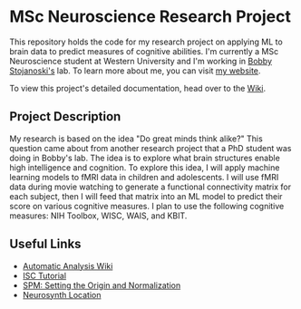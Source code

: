 # MSc Neuroscience Research Project

This repository holds the code for my research project on applying ML to brain data to predict measures of cognitive abilities. I'm currently a MSc Neuroscience student at Western University and I'm working in [Bobby Stojanoski's](http://bobbystojanoski.com/) lab. To learn more about me, you can visit [my website](http://brianpho.com).

To view this project's detailed documentation, head over to the [Wiki](https://github.com/Brian-Pho/MSc_Research-Project/wiki).

## Project Description

My research is based on the idea "Do great minds think alike?" This question came about from another research project that a PhD student was doing in Bobby's lab. The idea is to explore what brain structures enable high intelligence and cognition. To explore this idea, I will apply machine learning models to fMRI data in children and adolescents. I will use fMRI data during movie watching to generate a functional connectivity matrix for each subject, then I will feed that matrix into an ML model to predict their score on various cognitive measures. I plan to use the following cognitive measures: NIH Toolbox, WISC, WAIS, and KBIT.

## Useful Links

- [Automatic Analysis Wiki](https://github.com/automaticanalysis/automaticanalysis/wiki)
- [ISC Tutorial](https://github.com/snastase/isc-tutorial)
- [SPM: Setting the Origin and Normalization](https://andysbrainblog.blogspot.com/2012/11/spm-setting-origin-and-normalization.html)
- [Neurosynth Location](https://neurosynth.org/locations/)
